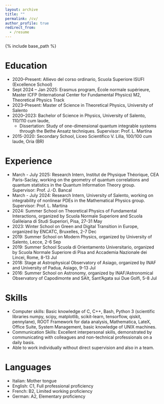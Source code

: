 ```yaml
---
layout: archive
title: ""
permalink: /cv/
author_profile: true
redirect_from:
  - /resume
---
```


{% include base_path %}

Education
======
* 2020–Present: Allievo del corso ordinario, Scuola Superiore ISUFI (Excellence School)
* Sept 2024 – Jan 2025: Erasmus program, École normale supérieure, Master ICFP (International Center for Fundamental Physics) M2, Theoretical Physics Track
* 2023–Present: Master of Science in Theoretical Physics, University of Salento
* 2020–2023: Bachelor of Science in Physics, University of Salento, 110/110 cum laude,
  * Dissertation: Study of one-dimensional quantum integrable systems through the Bethe Ansatz techniques. Supervisor: Prof. L. Martina
* 2015-2020: Secondary School, Liceo Scientifico V. Lilla, 100/100 cum laude, Oria (BR)

Experience
======
* March - July 2025: Research Intern, Institut de Physique Théorique, CEA Paris-Saclay, working on the geometry of quantum correlations and quantum statistics in the Quantum Information Theory group. Supervisor: Prof. J.-D. Bancal
* March - July 2024: Research Intern, University of Salento, working on integrability of nonlinear PDEs in the Mathematical Physics group. Supervisor: Prof. L. Martina
* 2024: Summer School on Theoretical Physics of Fundamental Interactions, organized by Scuola Normale Superiore and Scuola Galileiana di Studi Superiori, Pisa, 27-31 May
* 2023: Winter School on Green and Digital Transition in Europe, organized by ENCATC, Bruxelles, 2-7 Dec
* 2019: Summer School on Modern Physics, organized by University of Salento, Lecce, 2-6 Sep
* 2019: Summer School Scuola di Orientamento Universitario, organized by Scuola Normale Superiore di Pisa and Accademia Nazionale dei Lincei, Rome, 8-13 Jul
* 2018: Stage at Astrophysical Observatory of Asiago, organized by INAF and University of
Padua, Asiago, 9-13 Jul
* 2016: Summer School on Astronomy, organized by INAF/Astronomical Observatory of Capodimonte and SAIt, Sant’Agata sui Due Golfi, 5-8 Jul
  
Skills
======

* Computer skills: Basic knowledge of C, C++, Bash, Python 3 (scientific libraries numpy, scipy, matplotlib,
scikit-learn, tensorflow, qiskit, pennylane), ROOT Framework for data analysis, Mathematica, LateX, Office Suite, System Management, basic knowledge of UNIX machines.
* Communication Skills: Excellent interpersonal skills, demonstrated by communicating with colleagues and non-technical professionals on a daily basis.
* Able to work individually without direct supervision and also in a team.

Languages
======

* Italian: Mother tongue
* English: C1, Full professional proficiency
* French: B2, Limited working proficiency
* German: A2, Elementary proficiency
